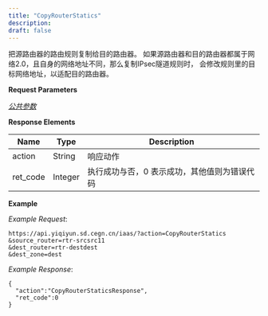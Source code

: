 ```yaml
---
title: "CopyRouterStatics"
description: 
draft: false
---
```




把源路由器的路由规则复制给目的路由器。 如果源路由器和目的路由器都属于网络2.0，且自身的网络地址不同，那么复制IPsec隧道规则时， 会修改规则里的目标网络地址，以适配目的路由器。

**Request Parameters**

[_公共参数_](../../../parameters/)

**Response Elements**

| Name | Type | Description |
| --- | --- | --- |
| action | String | 响应动作 |
| ret_code | Integer | 执行成功与否，0 表示成功，其他值则为错误代码 |

**Example**

_Example Request_:

```
https://api.yiqiyun.sd.cegn.cn/iaas/?action=CopyRouterStatics
&source_router=rtr-srcsrc11
&dest_router=rtr-destdest
&dest_zone=dest
```

_Example Response_:

```
{
  "action":"CopyRouterStaticsResponse",
  "ret_code":0
}
```
